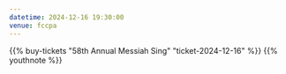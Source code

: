 ```yaml
---
datetime: 2024-12-16 19:30:00
venue: fccpa
---
```


{{% buy-tickets "58th Annual Messiah Sing" "ticket-2024-12-16" %}}
{{% youthnote %}}


